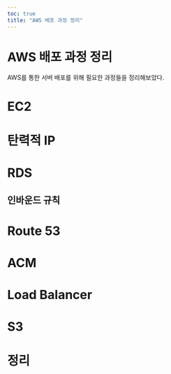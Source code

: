 ```yaml
---
toc: true
title: "AWS 배포 과정 정리"
---
```

# AWS 배포 과정 정리

AWS를 통한 서버 배포를 위해 필요한 과정들을 정리해보았다.

# EC2

# 탄력적 IP

# RDS

## 인바운드 규칙

# Route 53

# ACM

# Load Balancer

# S3

# 정리
